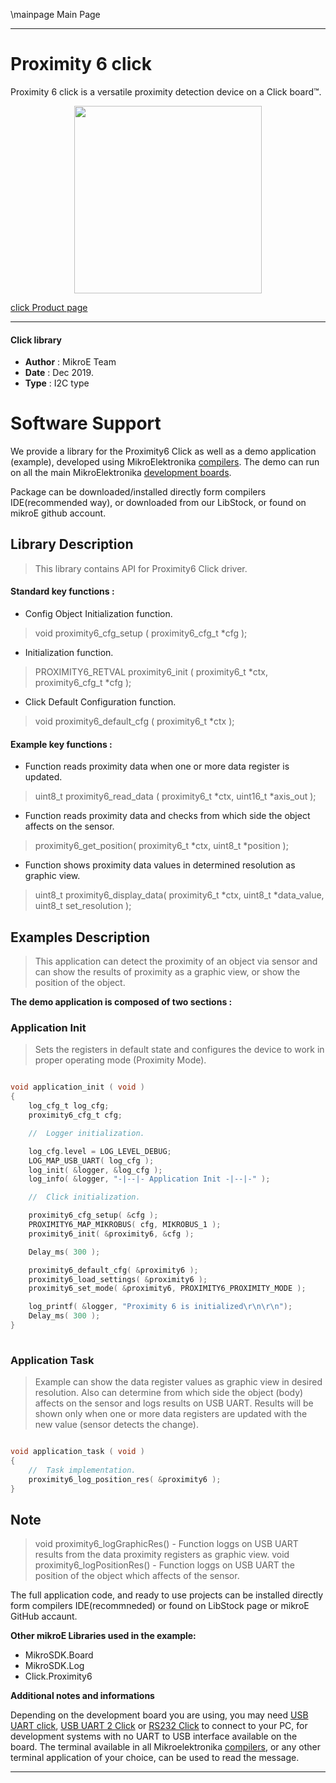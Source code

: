\mainpage Main Page
 
 

---
# Proximity 6 click

Proximity 6 click is a versatile proximity detection device on a Click board™.

<p align="center">
  <img src="https://download.mikroe.com/images/click_for_ide/proximity6_click.png" height=300px>
</p>

[click Product page](https://www.mikroe.com/proximity-6-click)

---


#### Click library 

- **Author**        : MikroE Team
- **Date**          : Dec 2019.
- **Type**          : I2C type


# Software Support

We provide a library for the Proximity6 Click 
as well as a demo application (example), developed using MikroElektronika 
[compilers](https://shop.mikroe.com/compilers). 
The demo can run on all the main MikroElektronika [development boards](https://shop.mikroe.com/development-boards).

Package can be downloaded/installed directly form compilers IDE(recommended way), or downloaded from our LibStock, or found on mikroE github account. 

## Library Description

> This library contains API for Proximity6 Click driver.

#### Standard key functions :

- Config Object Initialization function.
> void proximity6_cfg_setup ( proximity6_cfg_t *cfg ); 
 
- Initialization function.
> PROXIMITY6_RETVAL proximity6_init ( proximity6_t *ctx, proximity6_cfg_t *cfg );

- Click Default Configuration function.
> void proximity6_default_cfg ( proximity6_t *ctx );


#### Example key functions :

- Function reads proximity data when one or more data register is updated.
> uint8_t proximity6_read_data ( proximity6_t *ctx, uint16_t *axis_out );
 
- Function reads proximity data and checks from which side the object affects on the sensor.
> proximity6_get_position( proximity6_t *ctx, uint8_t *position );

- Function shows proximity data values in determined resolution as graphic view.
> uint8_t proximity6_display_data( proximity6_t *ctx, uint8_t *data_value, uint8_t set_resolution );

## Examples Description
 
> This application can detect the proximity of an object via sensor and can show the results
> of proximity as a graphic view, or show the position of the object.

**The demo application is composed of two sections :**

### Application Init 

> Sets the registers in default state and configures the device to work in
> proper operating mode (Proximity Mode).  

```c

void application_init ( void )
{
    log_cfg_t log_cfg;
    proximity6_cfg_t cfg;

    //  Logger initialization.

    log_cfg.level = LOG_LEVEL_DEBUG;
    LOG_MAP_USB_UART( log_cfg );
    log_init( &logger, &log_cfg );
    log_info( &logger, "-|--|- Application Init -|--|-" );

    //  Click initialization.

    proximity6_cfg_setup( &cfg );
    PROXIMITY6_MAP_MIKROBUS( cfg, MIKROBUS_1 );
    proximity6_init( &proximity6, &cfg );

    Delay_ms( 300 );

    proximity6_default_cfg( &proximity6 );
    proximity6_load_settings( &proximity6 );
    proximity6_set_mode( &proximity6, PROXIMITY6_PROXIMITY_MODE );

    log_printf( &logger, "Proximity 6 is initialized\r\n\r\n");
    Delay_ms( 300 );
}
  
```

### Application Task

> Example can show the data register values as graphic view in desired resolution.
> Also can determine from which side the object (body) affects on the sensor and logs results on USB 
> UART.
> Results will be shown only when one or more data registers are updated with the new value (sensor 
> detects the change).
 

```c

void application_task ( void )
{
    //  Task implementation.
    proximity6_log_position_res( &proximity6 );
} 

```

## Note

> void proximity6_logGraphicRes() - Function loggs on USB UART results from the data proximity 
> registers as graphic view.
> void proximity6_logPositionRes() - Function loggs on USB UART the position of the object which 
> affects of the sensor.
 

The full application code, and ready to use projects can be  installed directly form compilers IDE(recommneded) or found on LibStock page or mikroE GitHub accaunt.

**Other mikroE Libraries used in the example:** 

- MikroSDK.Board
- MikroSDK.Log
- Click.Proximity6

**Additional notes and informations**

Depending on the development board you are using, you may need 
[USB UART click](https://shop.mikroe.com/usb-uart-click), 
[USB UART 2 Click](https://shop.mikroe.com/usb-uart-2-click) or 
[RS232 Click](https://shop.mikroe.com/rs232-click) to connect to your PC, for 
development systems with no UART to USB interface available on the board. The 
terminal available in all Mikroelektronika 
[compilers](https://shop.mikroe.com/compilers), or any other terminal application 
of your choice, can be used to read the message.



---
